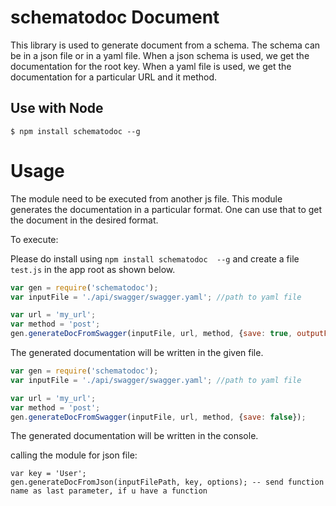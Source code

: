 # schematodoc Document

This library is used to generate document from a schema.
The schema can be in a json file or in a yaml file.
When a json schema is used, we get the documentation for the root key.
When a yaml file is used, we get the documentation for a particular URL and it method.

## Use with Node

    $ npm install schematodoc --g
	
# Usage

The module need to be executed from another js file. This module generates the documentation in a particular format.
One can use that to get the document in the desired format. 

To execute:

Please do install using `npm install schematodoc  --g` and create a file `test.js` in the app root as shown below.

```js
var gen = require('schematodoc');
var inputFile = './api/swagger/swagger.yaml'; //path to yaml file

var url = 'my_url';
var method = 'post';
gen.generateDocFromSwagger(inputFile, url, method, {save: true, outputFile: inputFile});
```

The generated documentation will be written in the given file.

```js
var gen = require('schematodoc');
var inputFile = './api/swagger/swagger.yaml'; //path to yaml file

var url = 'my_url';
var method = 'post';
gen.generateDocFromSwagger(inputFile, url, method, {save: false});
```
	
The generated documentation will be written in the console.
	
calling the module for json file:

    var key = 'User';
	gen.generateDocFromJson(inputFilePath, key, options); -- send function name as last parameter, if u have a function
	
